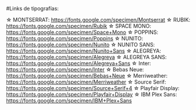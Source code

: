 #Links de tipografías:

☆ MONTSERRAT: https://fonts.google.com/specimen/Montserrat
☆ RUBIK:  https://fonts.google.com/specimen/Rubik
☆ SPACE MONO: https://fonts.google.com/specimen/Space+Mono
☆ POPPINS: https://fonts.google.com/specimen/Poppins
☆ NUNITO: https://fonts.google.com/specimen/Nunito
☆ NUNITO SANS: https://fonts.google.com/specimen/Nunito+Sans
☆ ALEGREYA: https://fonts.google.com/specimen/Alegreya
☆ ALEGREYA SANS: https://fonts.google.com/specimen/Alegreya+Sans
☆ Inter: https://fonts.google.com/specimen/Inter
☆ Bebas Neue: https://fonts.google.com/specimen/Bebas+Neue
☆ Merriweather: https://fonts.google.com/specimen/Merriweather
☆ Source Serif: https://fonts.google.com/specimen/Source+Serif+4
☆ Playfair Display: https://fonts.google.com/specimen/Playfair+Display
☆ IBM Plex Sans: https://fonts.google.com/specimen/IBM+Plex+Sans
